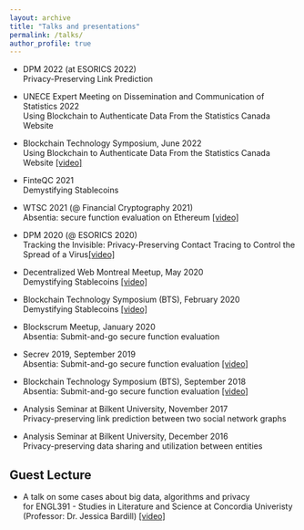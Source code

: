 ```yaml
---
layout: archive
title: "Talks and presentations"
permalink: /talks/
author_profile: true
---
```


* DPM 2022 (at ESORICS 2022) <br/> 
Privacy-Preserving Link Prediction

* UNECE Expert Meeting on Dissemination and Communication of Statistics 2022 <br/> 
Using Blockchain to Authenticate Data From the Statistics Canada Website


* Blockchain Technology Symposium, June 2022 <br/>
Using Blockchain to Authenticate Data From the Statistics Canada Website [[video]](https://www.youtube.com/watch?v=ccAuKLha-dQ)

* FinteQC 2021 <br/> 
 Demystifying Stablecoins

* WTSC 2021 (@ Financial Cryptography 2021) <br/> 
Absentia: secure function evaluation on Ethereum [[video]](https://www.youtube.com/watch?v=cOOQ8HhfxqU)

* DPM 2020 (@ ESORICS 2020) <br/> 
 Tracking the Invisible: Privacy-Preserving Contact Tracing to Control the Spread of a Virus[[video]](https://www.youtube.com/watch?v=QMt7iXQKJO0)

* Decentralized Web Montreal Meetup, May 2020 <br/> 
 Demystifying Stablecoins [[video]](https://www.youtube.com/watch?v=VplnuXoT1OI&feature=emb_title)

* Blockchain Technology Symposium (BTS), February 2020 <br/> 
Demystifying Stablecoins [[video]](https://www.youtube.com/watch?v=9IPlG4JiL-k&feature=youtu.be)

* Blockscrum Meetup, January 2020 <br/> 
Absentia: Submit-and-go secure function evaluation

* Secrev 2019, September 2019  <br/> 
Absentia: Submit-and-go secure function evaluation [[video]](https://www.youtube.com/watch?time_continue=3&v=KwyOtY6RJ5E)

* Blockchain Technology Symposium (BTS), September 2018 <br/> 
Absentia: Submit-and-go secure function evaluation [[video]](https://video-archive.fields.utoronto.ca/view/9443) 

* Analysis Seminar at Bilkent University, November 2017<br/> 
Privacy-preserving link prediction between two social network graphs 

* Analysis Seminar at Bilkent University, December 2016  <br/> 
Privacy-preserving data sharing and utilization between entities 

## Guest Lecture

* A talk on some cases about big data, algorithms and privacy <br/> 
for ENGL391 - Studies in Literature and Science at Concordia Univeristy (Professor: Dr. Jessica Bardill)
[[video]](https://www.youtube.com/watch?v=67Fdzfc87pU)
